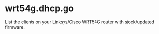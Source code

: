 wrt54g.dhcp.go
==============

List the clients on your Linksys/Cisco WRT54G router with stock/updated firmware.